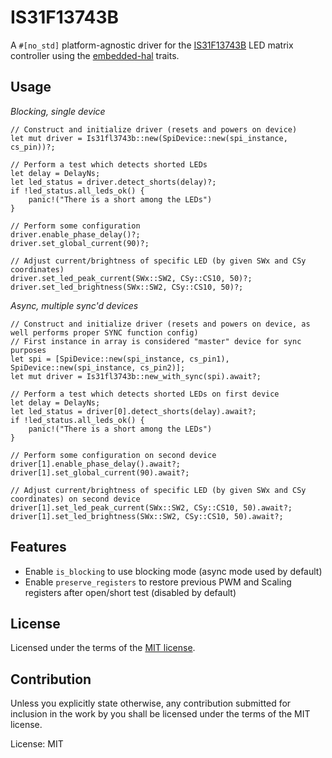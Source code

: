 # IS31F13743B

A `#[no_std]` platform-agnostic driver for the
[IS31F13743B](https://lumissil.com/assets/pdf/core/IS31FL3743B_DS.pdf)
LED matrix controller using the [embedded-hal](https://docs.rs/embedded-hal) traits.

## Usage

*Blocking, single device*
```rust,ignore
// Construct and initialize driver (resets and powers on device)
let mut driver = Is31fl3743b::new(SpiDevice::new(spi_instance, cs_pin))?;

// Perform a test which detects shorted LEDs
let delay = DelayNs;
let led_status = driver.detect_shorts(delay)?;
if !led_status.all_leds_ok() {
    panic!("There is a short among the LEDs")
}

// Perform some configuration
driver.enable_phase_delay()?;
driver.set_global_current(90)?;

// Adjust current/brightness of specific LED (by given SWx and CSy coordinates)
driver.set_led_peak_current(SWx::SW2, CSy::CS10, 50)?;
driver.set_led_brightness(SWx::SW2, CSy::CS10, 50)?;
```

*Async, multiple sync'd devices*
```rust,ignore
// Construct and initialize driver (resets and powers on device, as well performs proper SYNC function config)
// First instance in array is considered "master" device for sync purposes
let spi = [SpiDevice::new(spi_instance, cs_pin1), SpiDevice::new(spi_instance, cs_pin2)];
let mut driver = Is31fl3743b::new_with_sync(spi).await?;

// Perform a test which detects shorted LEDs on first device
let delay = DelayNs;
let led_status = driver[0].detect_shorts(delay).await?;
if !led_status.all_leds_ok() {
    panic!("There is a short among the LEDs")
}

// Perform some configuration on second device
driver[1].enable_phase_delay().await?;
driver[1].set_global_current(90).await?;

// Adjust current/brightness of specific LED (by given SWx and CSy coordinates) on second device
driver[1].set_led_peak_current(SWx::SW2, CSy::CS10, 50).await?;
driver[1].set_led_brightness(SWx::SW2, CSy::CS10, 50).await?;
```

## Features

* Enable `is_blocking` to use blocking mode (async mode used by default)
* Enable `preserve_registers` to restore previous PWM and Scaling registers after open/short test (disabled by default)

## License

Licensed under the terms of the [MIT license](http://opensource.org/licenses/MIT).

## Contribution

Unless you explicitly state otherwise, any contribution submitted for
inclusion in the work by you shall be licensed under the terms of the
MIT license.

License: MIT